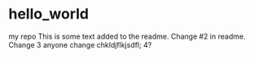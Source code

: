 # hello_world
my repo
This is some text added to the readme.
Change #2 in readme.
Change 3 anyone change chkldjflkjsdfl; 4?
